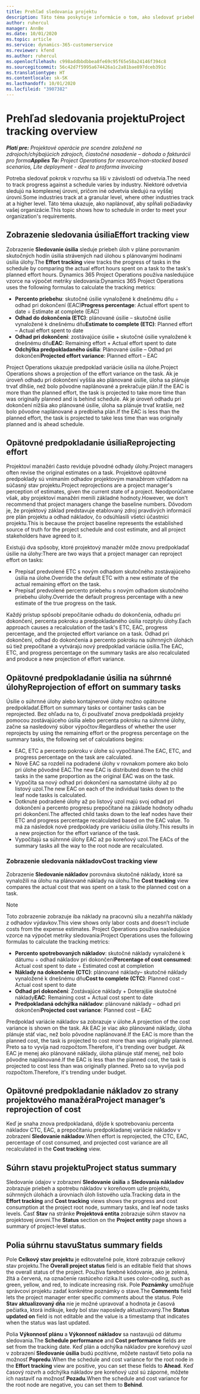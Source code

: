 ```yaml
---
title: Prehľad sledovania projektu
description: Táto téma poskytuje informácie o tom, ako sledovať priebeh projektu a spotrebu nákladov.
author: ruhercul
manager: AnnBe
ms.date: 10/01/2020
ms.topic: article
ms.service: dynamics-365-customerservice
ms.reviewer: kfend
ms.author: ruhercul
ms.openlocfilehash: c998addbbdbbea8fe69c95f65e58a24146f394c8
ms.sourcegitcommit: 56c42d7f5995a674426a1c2a81bae897dceb391c
ms.translationtype: HT
ms.contentlocale: sk-SK
ms.lasthandoff: 10/01/2020
ms.locfileid: "3907382"
---
```

# <a name="project-tracking-overview"></a><span data-ttu-id="d7b59-103">Prehľad sledovania projektu</span><span class="sxs-lookup"><span data-stu-id="d7b59-103">Project tracking overview</span></span>

<span data-ttu-id="d7b59-104">_**Platí pre:** Projektové operácie pre scenáre založené na zdrojoch/chýbajúcich zdrojoch, čiastočné nasadenie – dohoda o fakturácii pro forma_</span><span class="sxs-lookup"><span data-stu-id="d7b59-104">_**Applies To:** Project Operations for resource/non-stocked based scenarios, Lite deployment - deal to proforma invoicing_</span></span>

<span data-ttu-id="d7b59-105">Potreba sledovať pokrok v rozvrhu sa líši v závislosti od odvetvia.</span><span class="sxs-lookup"><span data-stu-id="d7b59-105">The need to track progress against a schedule varies by industry.</span></span> <span data-ttu-id="d7b59-106">Niektoré odvetvia sledujú na komplexnej úrovni, pričom iné odvetvia sledujú na vyššej úrovni.</span><span class="sxs-lookup"><span data-stu-id="d7b59-106">Some industries track at a granular level, where other industries track at a higher level.</span></span> <span data-ttu-id="d7b59-107">Táto téma ukazuje, ako naplánovať, aby spĺňali požiadavky vašej organizácie.</span><span class="sxs-lookup"><span data-stu-id="d7b59-107">This topic shows how to schedule in order to meet your organization's requirements.</span></span>

## <a name="effort-tracking-view"></a><span data-ttu-id="d7b59-108">Zobrazenie sledovania úsilia</span><span class="sxs-lookup"><span data-stu-id="d7b59-108">Effort tracking view</span></span>

<span data-ttu-id="d7b59-109">Zobrazenie **Sledovanie úsilia** sleduje priebeh úloh v pláne porovnaním skutočných hodín úsilia strávených nad úlohou s plánovanými hodinami úsilia úlohy.</span><span class="sxs-lookup"><span data-stu-id="d7b59-109">The **Effort tracking** view tracks the progress of tasks in the schedule by comparing the actual effort hours spent on a task to the task's planned effort hours.</span></span> <span data-ttu-id="d7b59-110">Dynamics 365 Project Operations používa nasledujúce vzorce na výpočet metriky sledovania:</span><span class="sxs-lookup"><span data-stu-id="d7b59-110">Dynamics 365 Project Operations uses the following formulas to calculate the tracking metrics:</span></span>

- <span data-ttu-id="d7b59-111">**Percento priebehu**: skutočné úsilie vynaložené k dnešnému dňu ÷ odhad pri dokončení (EAC)</span><span class="sxs-lookup"><span data-stu-id="d7b59-111">**Progress percentage**: Actual effort spent to date ÷ Estimate at complete (EAC)</span></span> 
- <span data-ttu-id="d7b59-112">**Odhad do dokončenia (ETC)**: plánované úsilie – skutočné úsilie vynaložené k dnešnému dňu</span><span class="sxs-lookup"><span data-stu-id="d7b59-112">**Estimate to complete (ETC)**: Planned effort – Actual effort spent to date</span></span> 
- <span data-ttu-id="d7b59-113">**Odhad pri dokončení**: zostávajúce úsilie + skutočné úsilie vynaložené k dnešnému dňu</span><span class="sxs-lookup"><span data-stu-id="d7b59-113">**EAC**: Remaining effort + Actual effort spent to date</span></span> 
- <span data-ttu-id="d7b59-114">**Odchýlka predpokladaného úsilia**: Plánované úsilie – Odhad pri dokončení</span><span class="sxs-lookup"><span data-stu-id="d7b59-114">**Projected effort variance**: Planned effort – EAC</span></span>

<span data-ttu-id="d7b59-115">Project Operations ukazuje predpoklad variácie úsilia na úlohe.</span><span class="sxs-lookup"><span data-stu-id="d7b59-115">Project Operations shows a projection of the effort variance on the task.</span></span> <span data-ttu-id="d7b59-116">Ak je úroveň odhadu pri dokončení vyššia ako plánované úsilie, úloha sa plánuje trvať dlhšie, než bolo pôvodne naplánované a prekračuje plán.</span><span class="sxs-lookup"><span data-stu-id="d7b59-116">If the EAC is more than the planned effort, the task is projected to take more time than was originally planned and is behind schedule.</span></span> <span data-ttu-id="d7b59-117">Ak je úroveň odhadu pri dokončení nižšia ako plánované úsilie, úloha sa plánuje trvať kratšie, než bolo pôvodne naplánované a predbieha plán.</span><span class="sxs-lookup"><span data-stu-id="d7b59-117">If the EAC is less than the planned effort, the task is projected to take less time than was originally planned and is ahead schedule.</span></span>

## <a name="reprojecting-effort"></a><span data-ttu-id="d7b59-118">Opätovné predpokladanie úsilia</span><span class="sxs-lookup"><span data-stu-id="d7b59-118">Reprojecting effort</span></span>

<span data-ttu-id="d7b59-119">Projektoví manažéri často reviduje pôvodné odhady úlohy.</span><span class="sxs-lookup"><span data-stu-id="d7b59-119">Project managers often revise the original estimates on a task.</span></span> <span data-ttu-id="d7b59-120">Projektové opätovné predpoklady sú vnímaním odhadov projektovým manažérom vzhľadom na súčasný stav projektu.</span><span class="sxs-lookup"><span data-stu-id="d7b59-120">Project reprojections are a project manager's perception of estimates, given the current state of a project.</span></span> <span data-ttu-id="d7b59-121">Neodporúčame však, aby projektoví manažéri menili základné hodnoty.</span><span class="sxs-lookup"><span data-stu-id="d7b59-121">However, we don't recommend that project managers change the baseline numbers.</span></span> <span data-ttu-id="d7b59-122">Dôvodom je, že projektový základ predstavuje etablovaný zdroj pravdivých informácií pre plán projektu a odhad nákladov, čo odsúhlasili všetci účastníci projektu.</span><span class="sxs-lookup"><span data-stu-id="d7b59-122">This is because the project baseline represents the established source of truth for the project schedule and cost estimate, and all project stakeholders have agreed to it.</span></span>

<span data-ttu-id="d7b59-123">Existujú dva spôsoby, ktoré projektový manažér môže znovu predpokladať úsilie na úlohy:</span><span class="sxs-lookup"><span data-stu-id="d7b59-123">There are two ways that a project manager can reproject effort on tasks:</span></span>

- <span data-ttu-id="d7b59-124">Prepísať predvolené ETC s novým odhadom skutočného zostávajúceho úsilia na úlohe.</span><span class="sxs-lookup"><span data-stu-id="d7b59-124">Override the default ETC with a new estimate of the actual remaining effort on the task.</span></span> 
- <span data-ttu-id="d7b59-125">Prepísať predvolené percento priebehu s novým odhadom skutočného priebehu úlohy.</span><span class="sxs-lookup"><span data-stu-id="d7b59-125">Override the default progress percentage with a new estimate of the true progress on the task.</span></span>

<span data-ttu-id="d7b59-126">Každý prístup spôsobí prepočítanie odhadu do dokončenia, odhadu pri dokončení, percenta pokroku a predpokladaného úsilia rozptylu úlohy.</span><span class="sxs-lookup"><span data-stu-id="d7b59-126">Each approach causes a recalculation of the task's ETC, EAC, progress percentage, and the projected effort variance on a task.</span></span> <span data-ttu-id="d7b59-127">Odhad pri dokončení, odhad do dokončenia a percento pokroku na súhrnných úlohách sú tiež prepočítané a vytvárajú nový predpoklad variácie úsilia.</span><span class="sxs-lookup"><span data-stu-id="d7b59-127">The EAC, ETC, and progress percentage on the summary tasks are also recalculated and produce a new projection of effort variance.</span></span>

## <a name="reprojection-of-effort-on-summary-tasks"></a><span data-ttu-id="d7b59-128">Opätovné predpokladanie úsilia na súhrnné úlohy</span><span class="sxs-lookup"><span data-stu-id="d7b59-128">Reprojection of effort on summary tasks</span></span>

<span data-ttu-id="d7b59-129">Úsilie o súhrnné úlohy alebo kontajnerové úlohy možno opätovne predpokladať.</span><span class="sxs-lookup"><span data-stu-id="d7b59-129">Effort on summary tasks or container tasks can be reprojected.</span></span> <span data-ttu-id="d7b59-130">Bez ohľadu na to, či používateľ znova predpokladá projekty pomocou zostávajúceho úsilia alebo percenta pokroku na súhrnné úlohy, začne sa nasledovný súbor výpočtov:</span><span class="sxs-lookup"><span data-stu-id="d7b59-130">Regardless of whether the user reprojects by using the remaining effort or the progress percentage on the summary tasks, the following set of calculations begins:</span></span>

- <span data-ttu-id="d7b59-131">EAC, ETC a percento pokroku v úlohe sú vypočítané.</span><span class="sxs-lookup"><span data-stu-id="d7b59-131">The EAC, ETC, and progress percentage on the task are calculated.</span></span>
- <span data-ttu-id="d7b59-132">Nové EAC sa rozdelí na podradené úlohy v rovnakom pomere ako bolo pri úlohe pôvodné EAC.</span><span class="sxs-lookup"><span data-stu-id="d7b59-132">The new EAC is distributed down to the child tasks in the same proportion as the original EAC was on the task.</span></span>
- <span data-ttu-id="d7b59-133">Vypočíta sa nový odhad pri dokončení na samostatné úlohy až po listový uzol.</span><span class="sxs-lookup"><span data-stu-id="d7b59-133">The new EAC on each of the individual tasks down to the leaf node tasks is calculated.</span></span> 
- <span data-ttu-id="d7b59-134">Dotknuté podradené úlohy až po listový uzol majú svoj odhad pri dokončení a percento progresu prepočítané na základe hodnoty odhadu pri dokončení.</span><span class="sxs-lookup"><span data-stu-id="d7b59-134">The affected child tasks down to the leaf nodes have their ETC and progress percentage recalculated based on the EAC value.</span></span> <span data-ttu-id="d7b59-135">To má za následok nové predpoklady pre variáciu úsilia úlohy.</span><span class="sxs-lookup"><span data-stu-id="d7b59-135">This results in a new projection for the effort variance of the task.</span></span> 
- <span data-ttu-id="d7b59-136">Vypočítajú sa súhrnné úlohy EAC až po koreňový uzol.</span><span class="sxs-lookup"><span data-stu-id="d7b59-136">The EACs of the summary tasks all the way to the root node are recalculated.</span></span>

### <a name="cost-tracking-view"></a><span data-ttu-id="d7b59-137">Zobrazenie sledovania nákladov</span><span class="sxs-lookup"><span data-stu-id="d7b59-137">Cost tracking view</span></span> 

<span data-ttu-id="d7b59-138">Zobrazenie **Sledovanie nákladov** porovnáva skutočné náklady, ktoré sa vynaložili na úlohu na plánované náklady na úlohu.</span><span class="sxs-lookup"><span data-stu-id="d7b59-138">The **Cost tracking** view compares the actual cost that was spent on a task to the planned cost on a task.</span></span> 

> [!NOTE]
> <span data-ttu-id="d7b59-139">Toto zobrazenie zobrazuje iba náklady na pracovnú silu a nezahŕňa náklady z odhadov výdavkov.</span><span class="sxs-lookup"><span data-stu-id="d7b59-139">This view shows only labor costs and doesn’t include costs from the expense estimates.</span></span> <span data-ttu-id="d7b59-140">Project Operations používa nasledujúce vzorce na výpočet metriky sledovania:</span><span class="sxs-lookup"><span data-stu-id="d7b59-140">Project Operations uses the following formulas to calculate the tracking metrics:</span></span>

- <span data-ttu-id="d7b59-141">**Percento spotrebovaných nákladov**: skutočné náklady vynaložené k dátumu ÷ odhad nákladov pri dokončení</span><span class="sxs-lookup"><span data-stu-id="d7b59-141">**Percentage of cost consumed**: Actual cost spent to date ÷ Estimated cost at completion</span></span>
- <span data-ttu-id="d7b59-142">**Náklady na dokončenie (CTC)**: plánované náklady– skutočné náklady vynaložené k dnešnému dňu</span><span class="sxs-lookup"><span data-stu-id="d7b59-142">**Cost to complete (CTC)**: Planned cost – Actual cost spent to date</span></span>
- <span data-ttu-id="d7b59-143">**Odhad pri dokončení**: Zostávajúce náklady + Doterajšie skutočné náklady</span><span class="sxs-lookup"><span data-stu-id="d7b59-143">**EAC**: Remaining cost + Actual cost spent to date</span></span>
- <span data-ttu-id="d7b59-144">**Predpokladaná odchýlka nákladov**: plánované náklady – odhad pri dokončení</span><span class="sxs-lookup"><span data-stu-id="d7b59-144">**Projected cost variance**: Planned cost – EAC</span></span>

<span data-ttu-id="d7b59-145">Predpoklad variácie nákladov sa zobrazuje v úlohe.</span><span class="sxs-lookup"><span data-stu-id="d7b59-145">A projection of the cost variance is shown on the task.</span></span> <span data-ttu-id="d7b59-146">Ak EAC je viac ako plánované náklady, úloha plánuje stáť viac, než bolo pôvodne naplánované.</span><span class="sxs-lookup"><span data-stu-id="d7b59-146">If the EAC is more than the planned cost, the task is projected to cost more than was originally planned.</span></span> <span data-ttu-id="d7b59-147">Preto sa to vyvíja nad rozpočtom.</span><span class="sxs-lookup"><span data-stu-id="d7b59-147">Therefore, it's trending over budget.</span></span> <span data-ttu-id="d7b59-148">Ak EAC je menej ako plánované náklady, úloha plánuje stáť menej, než bolo pôvodne naplánované.</span><span class="sxs-lookup"><span data-stu-id="d7b59-148">If the EAC is less than the planned cost, the task is projected to cost less than was originally planned.</span></span> <span data-ttu-id="d7b59-149">Preto sa to vyvíja pod rozpočtom.</span><span class="sxs-lookup"><span data-stu-id="d7b59-149">Therefore, it's trending under budget.</span></span>

## <a name="project-managers-reprojection-of-cost"></a><span data-ttu-id="d7b59-150">Opätovné predpokladanie nákladov zo strany projektového manažéra</span><span class="sxs-lookup"><span data-stu-id="d7b59-150">Project manager’s reprojection of cost</span></span>

<span data-ttu-id="d7b59-151">Keď je snaha znova predpokladaná, dôjde k spotrebovaniu percenta nákladov CTC, EAC, a prepočítaniu predpokladanej variácie nákladov v zobrazení **Sledovanie nákladov**.</span><span class="sxs-lookup"><span data-stu-id="d7b59-151">When effort is reprojected, the CTC, EAC, percentage of cost consumed, and projected cost variance are all recalculated in the **Cost tracking** view.</span></span>

## <a name="project-status-summary"></a><span data-ttu-id="d7b59-152">Súhrn stavu projektu</span><span class="sxs-lookup"><span data-stu-id="d7b59-152">Project status summary</span></span>

<span data-ttu-id="d7b59-153">Sledovanie údajov v zobrazení **Sledovanie úsilia** a **Sledovania nákladov** zobrazuje priebeh a spotrebu nákladov v koreňovom uzle projektu, súhrnných úlohách a úrovniach úloh listového uzla.</span><span class="sxs-lookup"><span data-stu-id="d7b59-153">Tracking data in the **Effort tracking** and **Cost tracking** views shows the progress and cost consumption at the project root node, summary tasks, and leaf node tasks levels.</span></span> <span data-ttu-id="d7b59-154">Časť **Stav** na stránke **Projektová entita** zobrazuje súhrn stavov na projektovej úrovni.</span><span class="sxs-lookup"><span data-stu-id="d7b59-154">The **Status** section on the **Project entity** page shows a summary of project-level status.</span></span>

## <a name="status-summary-fields"></a><span data-ttu-id="d7b59-155">Polia súhrnu stavu</span><span class="sxs-lookup"><span data-stu-id="d7b59-155">Status summary fields</span></span>

<span data-ttu-id="d7b59-156">Pole **Celkový stav projektu** je editovateľné pole, ktoré zobrazuje celkový stav projektu.</span><span class="sxs-lookup"><span data-stu-id="d7b59-156">The **Overall project status** field is an editable field that shows the overall status of the project.</span></span> <span data-ttu-id="d7b59-157">Používa farebné kódovanie, ako je zelená, žltá a červená, na označenie rastúceho rizika.</span><span class="sxs-lookup"><span data-stu-id="d7b59-157">It uses color-coding, such as green, yellow, and red, to indicate increasing risk.</span></span> <span data-ttu-id="d7b59-158">Pole **Poznámky** umožňuje správcovi projektu zadať konkrétne poznámky o stave.</span><span class="sxs-lookup"><span data-stu-id="d7b59-158">The **Comments** field lets the project manager enter specific comments about the status.</span></span> <span data-ttu-id="d7b59-159">Pole **Stav aktualizovaný dňa** nie je možné upravovať a hodnota je časová pečiatka, ktorá indikuje, kedy bol stav naposledy aktualizovaný.</span><span class="sxs-lookup"><span data-stu-id="d7b59-159">The **Status updated on** field is not editable and the value is a timestamp that indicates when the status was last updated.</span></span>

<span data-ttu-id="d7b59-160">Polia **Výkonnosť plánu** a **Výkonnosť nákladov** sa nastavujú od dátumu sledovania.</span><span class="sxs-lookup"><span data-stu-id="d7b59-160">The **Schedule performance** and **Cost performance** fields are set from the tracking date.</span></span> <span data-ttu-id="d7b59-161">Keď plán a odchýlka nákladov pre koreňový uzol v zobrazení **Sledovanie úsilia** budú pozitívne, môžete nastaviť tieto polia na možnosť **Popredu**.</span><span class="sxs-lookup"><span data-stu-id="d7b59-161">When the schedule and cost variance for the root node in the **Effort tracking** view are positive, you can set these fields to **Ahead**.</span></span> <span data-ttu-id="d7b59-162">Keď časový rozvrh a odchýlka nákladov pre koreňový uzol sú záporné, môžete ich nastaviť na možnosť **Pozadu**.</span><span class="sxs-lookup"><span data-stu-id="d7b59-162">When the schedule and cost variance for the root node are negative, you can set them to **Behind**.</span></span>
